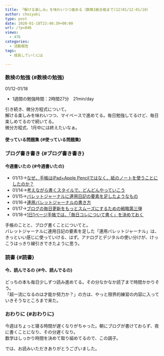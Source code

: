 ```yaml
---
title: 「解ける楽しみ」を味わいつつ進める（数検1級合格まで(12)01/12-01/18）
author: choiyaki
type: post
date: 2020-01-18T23:40:39+00:00
url: /?p=846
views:
  - 476
categories:
  - 活動報告
tags:
  - 成長していくには

---
```

### 数検の勉強 {#数検の勉強}

01/12-01/18

  * 1週間の勉強時間：2時間27分　21min/day

引き続き、微分方程式について。  
解ける楽しみを味わいつつ、マイペースで進めてる。毎日勉強してるけど、毎日楽しめてるので続いてる。  
微分方程式、1月中には終えたいなぁ。

#### 使っている問題集 {#使っている問題集}



### ブログ書き書き {#ブログ書き書き}

#### 今週書いたの {#今週書いたの}

  * 01/13→[なぜ、手帳はiPad+Apple Pencilではなく、紙のノートを使うことにしたのか？][1]
  * 01/14→[考えながら書くスタイルで、どんどんやっていこう][2]
  * 01/15→[バレットジャーナルに連用日記の要素を足したようなもの][3]
  * 01/16→[連用バレットジャーナルの書き方][4]
  * 01/17→[ブログの毎日更新をもっとスムーズにするための戦略第三弾][5]
  * 01/18→[1日1ページ手帳では、「毎日コレについて書く」を決めておく][6]

手帳のことと、ブログ書くことについてと。  
バレットジャーナルに連用日記の要素を足した「連用バレットジャーナル」は、きっといい感じに使っていける、はず。アナログとデジタルの使い分けが、けっこうはっきり線引きできたように思う。

### 読書 {#読書}

#### 今、読んでるの {#今、読んでるの}



どっちの本も毎日少しずつ読み進めてる。その分なかなか読了まで時間かかりそう。  
「超一流になるのは才能か努力か？」の方は、やっと限界的練習の内容に入っていきそうなところまで来た。

### おわりに {#おわりに}

今週はちょっと寝る時間が遅くなりがちゃった。朝にブログが書けておらず、夜に書くことになり、その分遅くなり。  
数学はしっかり時間を決めて取り組めてるので、この調子。

では、お読みいただきありがとうございました。

 [1]: https://choiyaki.com/?p=828
 [2]: https://choiyaki.com/?p=831
 [3]: https://choiyaki.com/?p=833
 [4]: https://choiyaki.com/?p=839
 [5]: https://choiyaki.com/?p=841
 [6]: https://choiyaki.com/?p=844